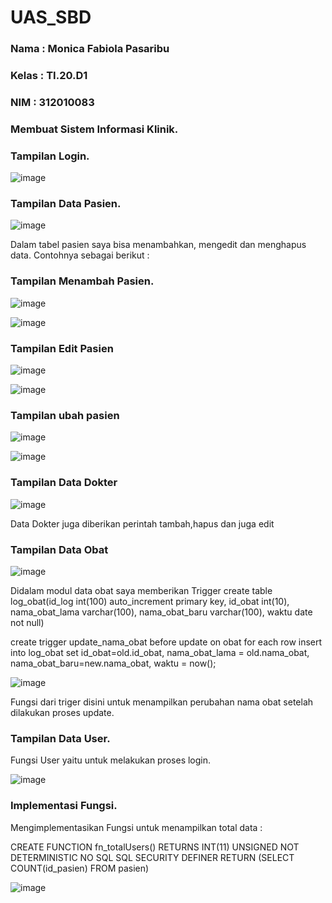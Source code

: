# UAS_SBD

### Nama  : Monica Fabiola Pasaribu
### Kelas : TI.20.D1
### NIM   : 312010083

### Membuat Sistem Informasi Klinik.
### Tampilan Login.
![image](https://user-images.githubusercontent.com/101724604/179496454-438340a0-8f39-49a7-ba1c-b3b8c3e86808.png)

### Tampilan Data Pasien.
![image](https://user-images.githubusercontent.com/101724604/179496787-53ce9913-20ff-45fb-9b9d-f10b2c6ce914.png)

Dalam tabel pasien saya bisa menambahkan, mengedit dan menghapus data. Contohnya sebagai berikut :

### Tampilan Menambah Pasien.
![image](https://user-images.githubusercontent.com/101724604/179678831-0484e241-d5f1-4abf-94ae-101bddc96d07.png)

![image](https://user-images.githubusercontent.com/101724604/179678492-0c101272-cfe5-46f9-8b1e-7ff9ba475aa3.png)

### Tampilan Edit Pasien
![image](https://user-images.githubusercontent.com/101724604/179679432-8bc34d12-1f6e-4db6-bed0-d60f94d0e874.png)

![image](https://user-images.githubusercontent.com/101724604/179679924-81df9f09-59e0-44d5-9e5e-b4aa8e261da0.png)

### Tampilan ubah pasien
![image](https://user-images.githubusercontent.com/101724604/179680323-4a9ad776-bfcd-4a03-a6de-5f3670c88d32.png)

![image](https://user-images.githubusercontent.com/101724604/179680594-969790b1-2cb0-4b14-b357-02a645d3f7eb.png)

### Tampilan Data Dokter
![image](https://user-images.githubusercontent.com/101724604/179681024-13107bca-2466-4096-954f-3982caa71916.png)

Data Dokter juga diberikan perintah tambah,hapus dan juga edit

### Tampilan Data Obat
![image](https://user-images.githubusercontent.com/101724604/179681584-cb62c2f6-523d-4665-b5ae-58b089a91390.png)

Didalam modul data obat saya memberikan Trigger create table log_obat(id_log int(100) auto_increment primary key, id_obat int(10), nama_obat_lama varchar(100), nama_obat_baru varchar(100), waktu date not null)

create trigger update_nama_obat before update on obat for each row insert into log_obat set id_obat=old.id_obat, nama_obat_lama = old.nama_obat, nama_obat_baru=new.nama_obat, waktu = now();

![image](https://user-images.githubusercontent.com/101724604/179682146-c6d9e622-4abf-417c-8d5c-3f5a0d0937db.png)

Fungsi dari triger disini untuk menampilkan perubahan nama obat setelah dilakukan proses update.

### Tampilan Data User.
Fungsi User yaitu untuk melakukan proses login.

![image](https://user-images.githubusercontent.com/101724604/179682721-7aade03c-4fd3-41e2-aca0-85542347816d.png)

### Implementasi Fungsi.
Mengimplementasikan Fungsi untuk menampilkan total data :

CREATE FUNCTION fn_totalUsers() RETURNS INT(11) UNSIGNED NOT DETERMINISTIC NO SQL SQL SECURITY DEFINER RETURN (SELECT COUNT(id_pasien) FROM pasien)

![image](https://user-images.githubusercontent.com/101724604/179683260-a35fb472-9df2-4c1b-9cf3-86fd29720bae.png)







